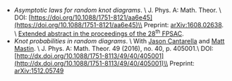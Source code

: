 + *Asymptotic laws for random knot diagrams*. \\
  J. Phys. A: Math. Theor. \\
  DOI: [https://doi.org/10.1088/1751-8121/aa6e45](https://doi.org/10.1088/1751-8121/aa6e45)\\
  Preprint: [arXiv:1608.02638](http://arxiv.org/abs/1608.02638). \\
  [Extended abstract in the proceedings of the 28<sup>th</sup> FPSAC](http://www.lix.polytechnique.fr/~pilaud/FPSAC16/final_74).
+ *Knot probabilities in random diagrams*. \\
  With [Jason Cantarella](http://jasoncantarella.com) and [Matt Mastin](http://www.mattmastin.com). \\
  J. Phys. A: Math. Theor. 49 (2016), no. 40, p. 405001.\\
  DOI: [http://dx.doi.org/10.1088/1751-8113/49/40/405001](http://dx.doi.org/10.1088/1751-8113/49/40/405001)\\
  Preprint: [arXiv:1512.05749](http://arxiv.org/abs/1512.05749)
